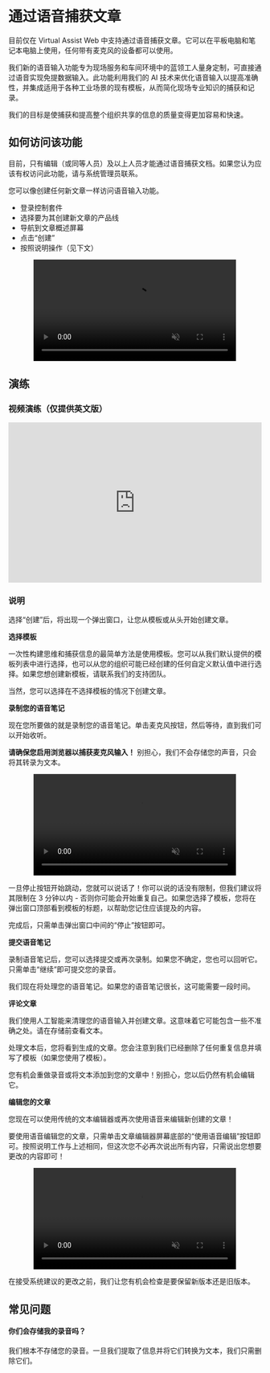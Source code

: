# 通过语音捕获文章

目前仅在 Virtual Assist Web 中支持通过语音捕获文章。它可以在平板电脑和笔记本电脑上使用，任何带有麦克风的设备都可以使用。

我们新的语音输入功能专为现场服务和车间环境中的蓝领工人量身定制，可直接通过语音实现免提数据输入。此功能利用我们的 AI 技术来优化语音输入以提高准确性，并集成适用于各种工业场景的现有模板，从而简化现场专业知识的捕获和记录。

我们的目标是使捕获和提高整个组织共享的信息的质量变得更加容易和快速。

## 如何访问该功能

目前，只有编辑（或同等人员）及以上人员才能通过语音捕获文档。如果您认为应该有权访问此功能，请与系统管理员联系。

您可以像创建任何新文章一样访问语音输入功能。
- 登录控制套件
- 选择要为其创建新文章的产品线
- 导航到文章概述屏幕
- 点击“创建”
- 按照说明操作（见下文）

<div style="display: flex; justify-content: center; align-items: center;">
    <video width="80%" autoplay loop muted>
        <source src="https://i.imgur.com/pBQokKs.mp4" type="video/mp4">
    </video>
</div>

## 演练

### 视频演练（仅提供英文版）

<div style="position: relative; padding-bottom: 63.23185011709602%; height: 0;"><iframe src="https://www.loom.com/embed/7c74e263f8164e6c9107860419c4d4f7?sid=718634ae-1b23-4c65-86c4-73ed101c4182" frameborder="0" webkitallowfullscreen mozallowfullscreen allowfullscreen style="position: absolute; top: 0; left: 0; width: 100%; height: 100%;"></iframe></div>

### 说明

选择“创建”后，将出现一个弹出窗口，让您从模板或从头开始创建文章。

**选择模板**

一次性构建思维和捕获信息的最简单方法是使用模板。您可以从我们默认提供的模板列表中进行选择，也可以从您的组织可能已经创建的任何自定义默认值中进行选择。如果您想创建新模板，请联系我们的支持团队。

当然，您可以选择在不选择模板的情况下创建文章。

**录制您的语音笔记**

现在您所要做的就是录制您的语音笔记。单击麦克风按钮，然后等待，直到我们可以开始收听。

**请确保您启用浏览器以捕获麦克风输入！** 别担心，我们不会存储您的声音，只会将其转录为文本。

<div style="display: flex; justify-content: center; align-items: center;">
    <video width="80%" autoplay loop muted>
        <source src="https://i.imgur.com/0kjOvf5.mp4" type="video/mp4">
    </video>
</div>

一旦停止按钮开始跳动，您就可以说话了！你可以说的话没有限制，但我们建议将其限制在 3 分钟以内 - 否则你可能会开始重复自己。如果您选择了模板，您将在弹出窗口顶部看到模板的标题，以帮助您记住应该提及的内容。

完成后，只需单击弹出窗口中间的“停止”按钮即可。

**提交语音笔记**

录制语音笔记后，您可以选择提交或再次录制。如果您不确定，您也可以回听它。只需单击“继续”即可提交您的录音。

我们现在将处理您的语音笔记。如果您的语音笔记很长，这可能需要一段时间。

**评论文章**

我们使用人工智能来清理您的语音输入并创建文章。这意味着它可能包含一些不准确之处。请在存储前查看文本。

处理文本后，您将看到生成的文章。您会注意到我们已经删除了任何重复信息并填写了模板（如果您使用了模板）。

您有机会重做录音或将文本添加到您的文章中！别担心，您以后仍然有机会编辑它。

**编辑您的文章**

您现在可以使用传统的文本编辑器或再次使用语音来编辑新创建的文章！

要使用语音编辑您的文章，只需单击文章编辑器屏幕底部的“使用语音编辑”按钮即可。按照说明工作与上述相同，但这次您不必再次说出所有内容，只需说出您想要更改的内容即可！

<div style="display: flex; justify-content: center; align-items: center;">
    <video width="80%" autoplay loop muted>
        <source src="https://i.imgur.com/4Xs8yzE.mp4" type="video/mp4">
    </video>
</div>

在接受系统建议的更改之前，我们让您有机会检查是要保留新版本还是旧版本。

## 常见问题

#### 你们会存储我的录音吗？
我们根本不存储您的录音。一旦我们提取了信息并将它们转换为文本，我们只需删除它们。